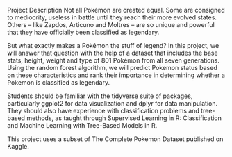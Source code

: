 Project Description
Not all Pokémon are created equal. Some are consigned to mediocrity, useless in battle until 
they reach their more evolved states. Others – like Zapdos, Articuno and Moltres – are so
unique and powerful that they have officially been classified as legendary.

But what exactly makes a Pokémon the stuff of legend? In this project, we will answer that
question with the help of a dataset that includes the base stats, height, weight and type of
801 Pokémon from all seven generations. Using the random forest algorithm, we will predict 
Pokemon status based on these characteristics and rank their importance in determining whether
a Pokemon is classified as legendary.

Students should be familiar with the tidyverse suite of packages, particularly ggplot2 for data
visualization and dplyr for data manipulation. They should also have experience with classification 
problems and tree-based methods, as taught through Supervised Learning in R: Classification and
Machine Learning with Tree-Based Models in R.

This project uses a subset of The Complete Pokemon Dataset published on Kaggle.
